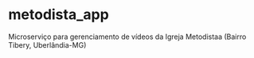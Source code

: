 # metodista_app
Microserviço para gerenciamento de vídeos da Igreja Metodistaa (Bairro Tibery, Uberlândia-MG)
